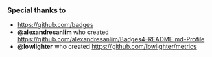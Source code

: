### Special thanks to
- https://github.com/badges
- **@alexandresanlim** who created https://github.com/alexandresanlim/Badges4-README.md-Profile
- **@lowlighter** who created https://github.com/lowlighter/metrics
